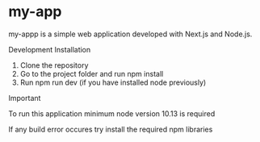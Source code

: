 # my-app
my-appp is a simple web application developed with Next.js and Node.js.

Development Installation

1. Clone the repository
2. Go to the project folder and run npm install
3. Run npm run dev (if you have installed node previously)

Important

To run this application minimum node version 10.13 is required

If any build error occures try install the required npm libraries
